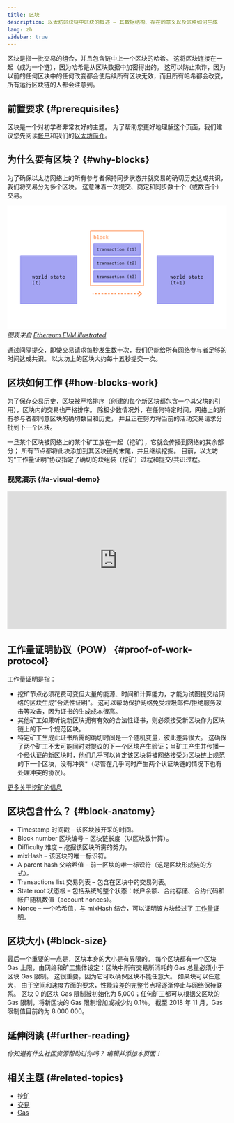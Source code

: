 ```yaml
---
title: 区块
description: 以太坊区块链中区块的概述 – 其数据结构、存在的意义以及区块如何生成
lang: zh
sidebar: true
---
```


区块是指一批交易的组合，并且包含链中上一个区块的哈希。 这将区块连接在一起（成为一个链），因为哈希是从区块数据中加密得出的。 这可以防止欺诈，因为以前的任何区块中的任何改变都会使后续所有区块无效，而且所有哈希都会改变，所有运行区块链的人都会注意到。

## 前置要求 {#prerequisites}

区块是一个对初学者非常友好的主题。 为了帮助您更好地理解这个页面，我们建议您先阅读[帐户](/developers/docs/accounts/)和我们的[以太坊简介](/developers/docs/intro-to-ethereum/)。

<!--The content below was provided by Brian Gu with exception of "what's in a block"-->

## 为什么要有区块？ {#why-blocks}

为了确保以太坊网络上的所有参与者保持同步状态并就交易的确切历史达成共识，我们将交易分为多个区块。 这意味着一次提交、商定和同步数十个（或数百个）交易。

![区块中的交易导致状态变化的图表](../../../../../developers/docs/blocks/tx-block.png) _图表来自 [Ethereum EVM illustrated](https://takenobu-hs.github.io/downloads/ethereum_evm_illustrated.pdf)_

通过间隔提交，即使交易请求每秒发生数十次，我们仍能给所有网络参与者足够的时间达成共识。 以太坊上的区块大约每十五秒提交一次。

## 区块如何工作 {#how-blocks-work}

为了保存交易历史，区块被严格排序（创建的每个新区块都包含一个其父块的引用），区块内的交易也严格排序。 除极少数情况外，在任何特定时间，网络上的所有参与者都同意区块的确切数目和历史， 并且正在努力将当前的活动交易请求分批到下一个区块。

一旦某个区块被网络上的某个矿工放在一起（挖矿），它就会传播到网络的其余部分； 所有节点都将此块添加到其区块链的末尾，并且继续挖掘。 目前，以太坊的“工作量证明”协议指定了确切的块组装（挖矿）过程和提交/共识过程。

### 视觉演示 {#a-visual-demo}

<iframe width="100%" height="315" src="https://www.youtube.com/embed/_160oMzblY8" frameborder="0" allow="accelerometer; autoplay; clipboard-write; encrypted-media; gyroscope; picture-in-picture" allowfullscreen mark="crwd-mark"></iframe>

## 工作量证明协议（POW） {#proof-of-work-protocol}

工作量证明是指：

- 挖矿节点必须花费可变但大量的能源、时间和计算能力，才能为试图提交给网络的区块生成“合法性证明”。 这可以帮助保护网络免受垃圾邮件/拒绝服务攻击等攻击，因为证书的生成成本很高。
- 其他矿工如果听说新区块拥有有效的合法性证书，则必须接受新区块作为区块链上的下一个规范区块。
- 特定矿工生成此证书所需的确切时间是一个随机变量，彼此差异很大。 这确保了两个矿工不太可能同时对提议的下一个区块产生验证；当矿工产生并传播一个经认证的新区块时，他们几乎可以肯定该区块将被网络接受为区块链上规范的下一个区块，没有冲突\*（尽管在几乎同时产生两个认证块链的情况下也有处理冲突的协议）。

[更多关于挖矿的信息](/developers/docs/consensus-mechanisms/pow/mining/)

## 区块包含什么？ {#block-anatomy}

- Timestamp 时间戳 – 该区块被开采的时间。
- Block number 区块编号 – 区块链长度（以区块数计算）。
- Difficulty 难度 – 挖掘该区块所需的努力。
- mixHash – 该区块的唯一标识符。
- A parent hash 父哈希值 – 前一区块的唯一标识符（这是区块形成链的方式）。
- Transactions list 交易列表 – 包含在区块中的交易列表。
- State root 状态根 – 包括系统的整个状态：帐户余额、合约存储、合约代码和帐户随机数值（account nonces）。
- Nonce – 一个哈希值，与 mixHash 结合，可以证明该方块经过了 [工作量证明](/developers/docs/consensus-mechanisms/pow/)。

## 区块大小 {#block-size}

最后一个重要的一点是，区块本身的大小是有界限的。 每个区块都有一个区块 Gas 上限，由网络和矿工集体设定：区块中所有交易所消耗的 Gas 总量必须小于区块 Gas 限制。 这很重要，因为它可以确保区块不能任意大。 如果块可以任意大， 由于空间和速度方面的要求，性能较差的完整节点将逐渐停止与网络保持联系。 区块 0 的区块 Gas 限制被初始化为 5,000；任何矿工都可以根据父区块的 Gas 限制，将新区块的 Gas 限制增加或减少约 0.1％。 截至 2018 年 11 月，Gas 限制值目前约为 8 000 000。

## 延伸阅读 {#further-reading}

_你知道有什么社区资源帮助过你吗？ 编辑并添加本页面！_

## 相关主题 {#related-topics}

- [挖矿](/developers/docs/consensus-mechanisms/pow/mining/)
- [交易](/developers/docs/transactions/)
- [Gas](/developers/docs/gas/)
